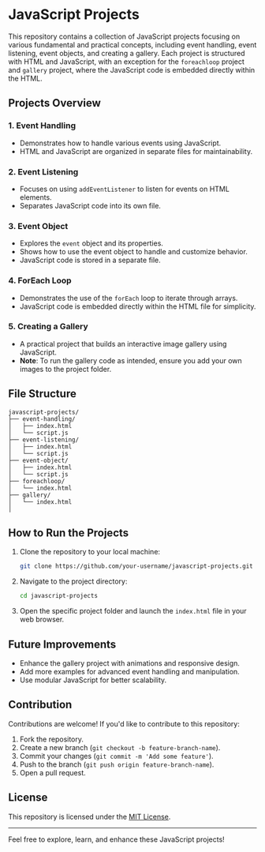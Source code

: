 # JavaScript Projects

This repository contains a collection of JavaScript projects focusing on various fundamental and practical concepts, including event handling, event listening, event objects, and creating a gallery. Each project is structured with HTML and JavaScript, with an exception for the `foreachloop` project and `gallery` project, where the JavaScript code is embedded directly within the HTML.

## Projects Overview

### 1. **Event Handling**
   - Demonstrates how to handle various events using JavaScript.
   - HTML and JavaScript are organized in separate files for maintainability.

### 2. **Event Listening**
   - Focuses on using `addEventListener` to listen for events on HTML elements.
   - Separates JavaScript code into its own file.

### 3. **Event Object**
   - Explores the `event` object and its properties.
   - Shows how to use the event object to handle and customize behavior.
   - JavaScript code is stored in a separate file.

### 4. **ForEach Loop**
   - Demonstrates the use of the `forEach` loop to iterate through arrays.
   - JavaScript code is embedded directly within the HTML file for simplicity.

### 5. **Creating a Gallery**
   - A practical project that builds an interactive image gallery using JavaScript.
   - **Note**: To run the gallery code as intended, ensure you add your own images to the project folder.

## File Structure

```
javascript-projects/
├── event-handling/
│   ├── index.html
│   └── script.js
├── event-listening/
│   ├── index.html
│   └── script.js
├── event-object/
│   ├── index.html
│   └── script.js
├── foreachloop/
│   └── index.html
├── gallery/
│   └── index.html
│   
```

## How to Run the Projects

1. Clone the repository to your local machine:
   ```bash
   git clone https://github.com/your-username/javascript-projects.git
   ```

2. Navigate to the project directory:
   ```bash
   cd javascript-projects
   ```

3. Open the specific project folder and launch the `index.html` file in your web browser.

## Future Improvements

- Enhance the gallery project with animations and responsive design.
- Add more examples for advanced event handling and manipulation.
- Use modular JavaScript for better scalability.

## Contribution

Contributions are welcome! If you'd like to contribute to this repository:

1. Fork the repository.
2. Create a new branch (`git checkout -b feature-branch-name`).
3. Commit your changes (`git commit -m 'Add some feature'`).
4. Push to the branch (`git push origin feature-branch-name`).
5. Open a pull request.

## License

This repository is licensed under the [MIT License](LICENSE).

---

Feel free to explore, learn, and enhance these JavaScript projects!

